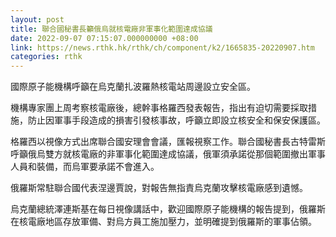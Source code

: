 ```yaml
---
layout: post
title: 聯合國秘書長籲俄烏就核電廠非軍事化範圍達成協議
date: 2022-09-07 07:15:07.000000000 +08:00
link: https://news.rthk.hk/rthk/ch/component/k2/1665835-20220907.htm
categories: rthk
---
```


國際原子能機構呼籲在烏克蘭扎波羅熱核電站周邊設立安全區。

機構專家團上周考察核電廠後，總幹事格羅西發表報告，指出有迫切需要採取措施，防止因軍事手段造成的損害引發核事故，呼籲立即設立核安全和保安保護區。

格羅西以視像方式出席聯合國安理會會議，匯報視察工作。聯合國秘書長古特雷斯呼籲俄烏雙方就核電廠的非軍事化範圍達成協議，俄軍須承諾從那個範圍撤出軍事人員和裝備，而烏軍要承諾不會進入。

俄羅斯常駐聯合國代表涅邊賈說，對報告無指責烏克蘭攻擊核電廠感到遺憾。

烏克蘭總統澤連斯基在每日視像講話中，歡迎國際原子能機構的報告提到，俄羅斯在核電廠地區存放軍備、對烏方員工施加壓力，並明確提到俄羅斯的軍事佔領。
